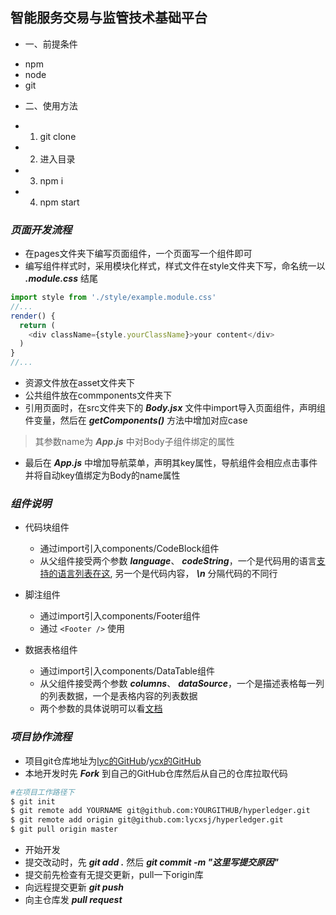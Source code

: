 ## 智能服务交易与监管技术基础平台
- 一、前提条件
* npm
* node
* git
- 二、使用方法
* 1. git clone
* 2. 进入目录
* 3. npm i
* 4. npm start
### *页面开发流程*
- 在pages文件夹下编写页面组件，一个页面写一个组件即可
- 编写组件样式时，采用模块化样式，样式文件在style文件夹下写，命名统一以 ***.module.css*** 结尾
```js
import style from './style/example.module.css'
//...
render() {
  return (
    <div className={style.yourClassName}>your content</div>
  )
}
//...
```
- 资源文件放在asset文件夹下
- 公共组件放在commponents文件夹下
- 引用页面时，在src文件夹下的 ***Body.jsx*** 文件中import导入页面组件，声明组件变量，然后在 ***getComponents()*** 方法中增加对应case
> 其参数name为 ***App.js*** 中对Body子组件绑定的属性

- 最后在 ***App.js*** 中增加导航菜单，声明其key属性，导航组件会相应点击事件并将自动key值绑定为Body的name属性

### *组件说明*
- 代码块组件
  * 通过import引入components/CodeBlock组件
  * 从父组件接受两个参数 ***language***、 ***codeString***，一个是代码用的语言[支持的语言列表在这](https://github.com/conorhastings/react-syntax-highlighter/blob/master/AVAILABLE_LANGUAGES_HLJS.MD), 另一个是代码内容， ***\n*** 分隔代码的不同行

- 脚注组件
  * 通过import引入components/Footer组件
  * 通过 ```<Footer />``` 使用

- 数据表格组件
  * 通过import引入components/DataTable组件
  * 从父组件接受两个参数 ***columns***、 ***dataSource***，一个是描述表格每一列的列表数据，一个是表格内容的列表数据
  * 两个参数的具体说明可以看[文档](https://ant-design.gitee.io/components/table-cn/)

### *项目协作流程*
- 项目git仓库地址为[lyc的GitHub](https://github.com/lycxsj/hyperledger)/[ycx的GitHub](https://github.com/lybyyy/ists-web-react)
- 本地开发时先 ***Fork*** 到自己的GitHub仓库然后从自己的仓库拉取代码
```bash
#在项目工作路径下
$ git init
$ git remote add YOURNAME git@github.com:YOURGITHUB/hyperledger.git
$ git remote add origin git@github.com:lycxsj/hyperledger.git
$ git pull origin master
```
- 开始开发
- 提交改动时，先 ***git add .*** 然后 ***git commit -m "这里写提交原因"***
- 提交前先检查有无提交更新，pull一下origin库
- 向远程提交更新 ***git push***
- 向主仓库发 ***pull request***
